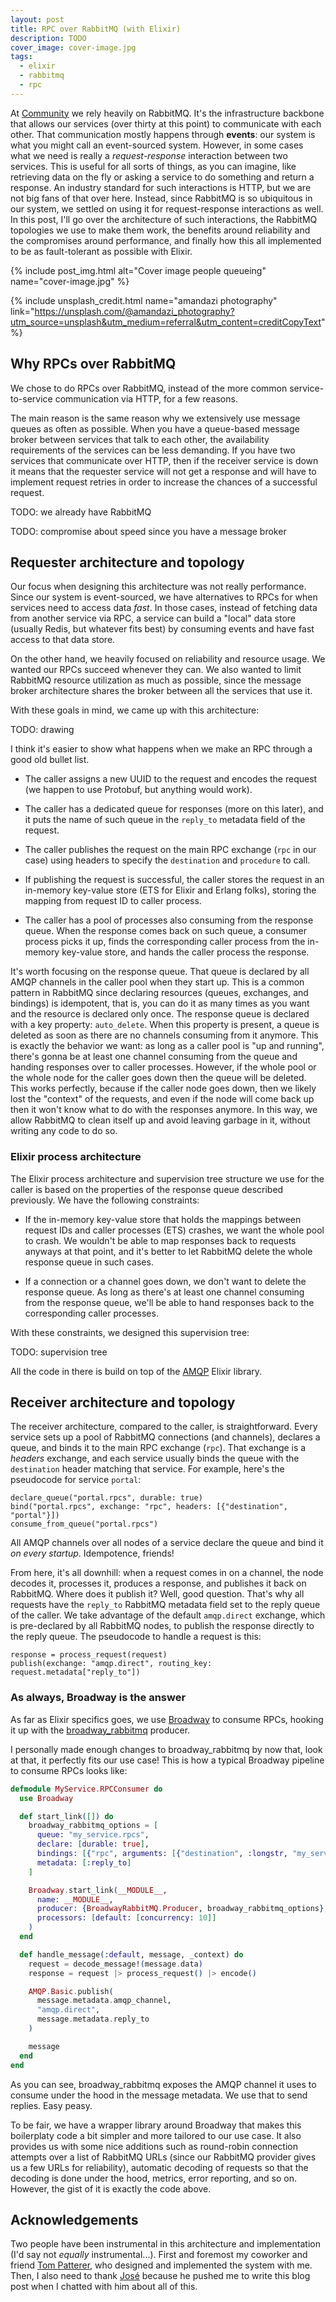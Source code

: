 ```yaml
---
layout: post
title: RPC over RabbitMQ (with Elixir)
description: TODO
cover_image: cover-image.jpg
tags:
  - elixir
  - rabbitmq
  - rpc
---
```


At [Community][community] we rely heavily on RabbitMQ. It's the infrastructure backbone that allows our services (over thirty at this point) to communicate with each other. That communication mostly happens through **events**: our system is what you might call an event-sourced system. However, in some cases what we need is really a *request-response* interaction between two services. This is useful for all sorts of things, as you can imagine, like retrieving data on the fly or asking a service to do something and return a response. An industry standard for such interactions is HTTP, but we are not big fans of that over here. Instead, since RabbitMQ is so ubiquitous in our system, we settled on using it for request-response interactions as well. In this post, I'll go over the architecture of such interactions, the RabbitMQ topologies we use to make them work, the benefits around reliability and the compromises around performance, and finally how this all implemented to be as fault-tolerant as possible with Elixir.

{% include post_img.html alt="Cover image people queueing" name="cover-image.jpg" %}

{% include unsplash_credit.html name="amandazi photography" link="https://unsplash.com/@amandazi_photography?utm_source=unsplash&utm_medium=referral&utm_content=creditCopyText" %}

## Why RPCs over RabbitMQ

We chose to do RPCs over RabbitMQ, instead of the more common service-to-service communication via HTTP, for a few reasons.

The main reason is the same reason why we extensively use message queues as often as possible. When you have a queue-based message broker between services that talk to each other, the availability requirements of the services can be less demanding. If you have two services that communicate over HTTP, then if the receiver service is down it means that the requester service will not get a response and will have to implement request retries in order to increase the chances of a successful request.

TODO: we already have RabbitMQ

TODO: compromise about speed since you have a message broker

## Requester architecture and topology

Our focus when designing this architecture was not really performance. Since our system is event-sourced, we have alternatives to RPCs for when services need to access data *fast*. In those cases, instead of fetching data from another service via RPC, a service can build a "local" data store (usually Redis, but whatever fits best) by consuming events and have fast access to that data store.

On the other hand, we heavily focused on reliability and resource usage. We wanted our RPCs succeed whenever they can. We also wanted to limit RabbitMQ resource utilization as much as possible, since the message broker architecture shares the broker between all the services that use it.

With these goals in mind, we came up with this architecture:

TODO: drawing

I think it's easier to show what happens when we make an RPC through a good old bullet list.

  * The caller assigns a new UUID to the request and encodes the request (we happen to use Protobuf, but anything would work).

  * The caller has a dedicated queue for responses (more on this later), and it puts the name of such queue in the `reply_to` metadata field of the request.

  * The caller publishes the request on the main RPC exchange (`rpc` in our case) using headers to specify the `destination` and `procedure` to call.

  * If publishing the request is successful, the caller stores the request in an in-memory key-value store (ETS for Elixir and Erlang folks), storing the mapping from request ID to caller process.

  * The caller has a pool of processes also consuming from the response queue. When the response comes back on such queue, a consumer process picks it up, finds the corresponding caller process from the in-memory key-value store, and hands the caller process the response.

It's worth focusing on the response queue. That queue is declared by all AMQP channels in the caller pool when they start up. This is a common pattern in RabbitMQ since declaring resources (queues, exchanges, and bindings) is idempotent, that is, you can do it as many times as you want and the resource is declared only once. The response queue is declared with a key property: `auto_delete`. When this property is present, a queue is deleted as soon as there are no channels consuming from it anymore. This is exactly the behavior we want: as long as a caller pool is "up and running", there's gonna be at least one channel consuming from the queue and handing responses over to caller processes. However, if the whole pool or the whole node for the caller goes down then the queue will be deleted. This works perfectly, because if the caller node goes down, then we likely lost the "context" of the requests, and even if the node will come back up then it won't know what to do with the responses anymore. In this way, we allow RabbitMQ to clean itself up and avoid leaving garbage in it, without writing any code to do so.

### Elixir process architecture

The Elixir process architecture and supervision tree structure we use for the caller is based on the properties of the response queue described previously. We have the following constraints:

  * If the in-memory key-value store that holds the mappings between request IDs and caller processes (ETS) crashes, we want the whole pool to crash. We wouldn't be able to map responses back to requests anyways at that point, and it's better to let RabbitMQ delete the whole response queue in such cases.

  * If a connection or a channel goes down, we don't want to delete the response queue. As long as there's at least one channel consuming from the response queue, we'll be able to hand responses back to the corresponding caller processes.

With these constraints, we designed this supervision tree:

TODO: supervision tree

All the code in there is build on top of the [AMQP][amqp-library] Elixir library.

## Receiver architecture and topology

The receiver architecture, compared to the caller, is straightforward. Every service sets up a pool of RabbitMQ connections (and channels), declares a queue, and binds it to the main RPC exchange (`rpc`). That exchange is a *headers* exchange, and each service usually binds the queue with the `destination` header matching that service. For example, here's the pseudocode for service `portal`:

```text
declare_queue("portal.rpcs", durable: true)
bind("portal.rpcs", exchange: "rpc", headers: [{"destination", "portal"}])
consume_from_queue("portal.rpcs")
```

All AMQP channels over all nodes of a service declare the queue and bind it *on every startup*. Idempotence, friends!

From here, it's all downhill: when a request comes in on a channel, the node decodes it, processes it, produces a response, and publishes it back on RabbitMQ. Where does it publish it? Well, good question. That's why all requests have the `reply_to` RabbitMQ metadata field set to the reply queue of the caller. We take advantage of the default `amqp.direct` exchange, which is pre-declared by all RabbitMQ nodes, to publish the response directly to the reply queue. The pseudocode to handle a request is this:

```text
response = process_request(request)
publish(exchange: "amqp.direct", routing_key: request.metadata["reply_to"])
```

### As always, Broadway is the answer

As far as Elixir specifics goes, we use [Broadway][broadway] to consume RPCs, hooking it up with the [broadway_rabbitmq][] producer.

I personally made enough changes to broadway_rabbitmq by now that, look at that, it perfectly fits our use case! This is how a typical Broadway pipeline to consume RPCs looks like:

```elixir
defmodule MyService.RPCConsumer do
  use Broadway

  def start_link([]) do
    broadway_rabbitmq_options = [
      queue: "my_service.rpcs",
      declare: [durable: true],
      bindings: [{"rpc", arguments: [{"destination", :longstr, "my_service"}]}],
      metadata: [:reply_to]
    ]

    Broadway.start_link(__MODULE__,
      name: __MODULE__,
      producer: {BroadwayRabbitMQ.Producer, broadway_rabbitmq_options},
      processors: [default: [concurrency: 10]]
    )
  end

  def handle_message(:default, message, _context) do
    request = decode_message!(message.data)
    response = request |> process_request() |> encode()

    AMQP.Basic.publish(
      message.metadata.amqp_channel,
      "amqp.direct",
      message.metadata.reply_to
    )

    message
  end
end
```

As you can see, broadway_rabbitmq exposes the AMQP channel it uses to consume under the hood in the message metadata. We use that to send replies. Easy peasy.

To be fair, we have a wrapper library around Broadway that makes this boilerplaty code a bit simpler and more tailored to our use case. It also provides us with some nice additions such as round-robin connection attempts over a list of RabbitMQ URLs (since our RabbitMQ provider gives us a few URLs for reliability), automatic decoding of requests so that the decoding is done under the hood, metrics, error reporting, and so on. However, the gist of it is exactly the code above.

## Acknowledgements

Two people have been instrumental in this architecture and implementation (I'd say not *equally* instrumental...). First and foremost my coworker and friend [Tom Patterer][tom], who designed and implemented the system with me. Then, I also need to thank [José][jose] because he pushed me to write this blog post when I chatted with him about all of this.

[community]: https://www.community.com
[tom]: TODO
[jose]: https://twitter.com/josevalim?ref_src=twsrc%5Egoogle%7Ctwcamp%5Eserp%7Ctwgr%5Eauthor
[broadway]: TODO
[broadway_rabbitmq]: TODO
[amqp-library]: TODO
